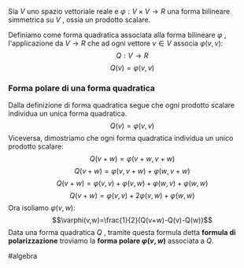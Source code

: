 Sia $V$ uno spazio vettoriale reale e $\varphi: V\times V\to  R$ una forma bilineare simmetrica su $V$ , ossia un prodotto scalare.

Definiamo come forma quadratica associata alla forma bilineare $\varphi$ , l'applicazione da $V\to R$ che ad ogni  vettore $v\in V$ associa $\varphi(v,v)$:$$Q:V\to R$$$$Q(v)=\varphi(v,v)$$
### Forma polare di una forma quadratica

Dalla definizione di forma quadratica segue che ogni prodotto scalare individua un unica forma quadratica.$$Q(v)=\varphi(v,v)$$
Viceversa, dimostriamo che ogni forma quadratica individua un unico prodotto scalare:$$Q(v+w)=\varphi(v+w,v+w)$$$$Q(v+w)=\varphi(v,v+w)+\varphi(w,v+w)$$
$$Q(v+w)=\varphi(v,v)+\varphi(v,w)+\varphi(w,v)+\varphi(w,w)$$$$Q(v+w)=\varphi(v,v)+2\varphi(v,w)+\varphi(w,w)$$
Ora isoliamo $\varphi(v,w)$:$$\varphi(v,w)=\frac{1}{2}(Q(v+w)-Q(v)-Q(w))$$
Data una forma quadratica $Q$ , tramite questa formula detta **formula di polarizzazione** troviamo la **forma polare  $\varphi(v,w)$** associata a $Q$.

#algebra 

